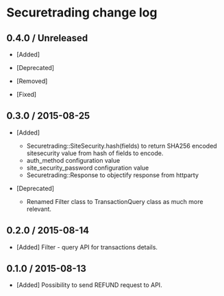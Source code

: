# Securetrading change log

## 0.4.0 / Unreleased

* [Added] 

* [Deprecated]

* [Removed]

* [Fixed]

## 0.3.0 / 2015-08-25

* [Added] 
  * Securetrading::SiteSecurity.hash(fields) to return SHA256 encoded sitesecurity value from hash of fields to encode.
  * auth_method configuration value
  * site_security_password configuration value
  * Securetrading::Response to objectify response from httparty

* [Deprecated]
  * Renamed Filter class to TransactionQuery class as much more relevant.

## 0.2.0 / 2015-08-14

* [Added] Filter - query API for transactions details.

## 0.1.0 / 2015-08-13

* [Added] Possibility to send REFUND request to API.

